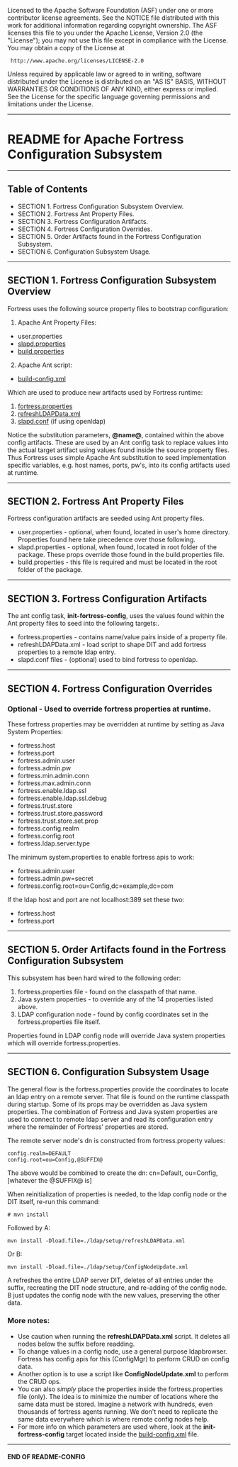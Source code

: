   Licensed to the Apache Software Foundation (ASF) under one
   or more contributor license agreements.  See the NOTICE file
   distributed with this work for additional information
   regarding copyright ownership.  The ASF licenses this file
   to you under the Apache License, Version 2.0 (the
   "License"); you may not use this file except in compliance
   with the License.  You may obtain a copy of the License at

     http://www.apache.org/licenses/LICENSE-2.0

   Unless required by applicable law or agreed to in writing,
   software distributed under the License is distributed on an
   "AS IS" BASIS, WITHOUT WARRANTIES OR CONDITIONS OF ANY
   KIND, either express or implied.  See the License for the
   specific language governing permissions and limitations
   under the License.

-------------------------------------------------------------------------------
# README for Apache Fortress Configuration Subsystem
-------------------------------------------------------------------------------

## Table of Contents

 * SECTION 1. Fortress Configuration Subsystem Overview.
 * SECTION 2. Fortress Ant Property Files.
 * SECTION 3. Fortress Configuration Artifacts.
 * SECTION 4. Fortress Configuration Overrides.
 * SECTION 5. Order Artifacts found in the Fortress Configuration Subsystem.
 * SECTION 6. Configuration Subsystem Usage.

-------------------------------------------------------------------------------
## SECTION 1.  Fortress Configuration Subsystem Overview

Fortress uses the following source property files to bootstrap configuration:

1. Apache Ant Property Files:
 * user.properties
 * [slapd.properties](./slapd.properties.example)
 * [build.properties](./build.properties.example)
2. Apache Ant script:
 * [build-config.xml](./build-config.xml)

Which are used to produce new artifacts used by Fortress runtime:

1. [fortress.properties](./config/fortress.properties.src)
2. [refreshLDAPData.xml](./ldap/setup/refreshLDAPData-src.xml)
3. [slapd.conf](./ldap/slapd.conf.src)  (if using openldap)

Notice the substitution parameters, **@name@**, contained within the above config artifacts.  These are used by an Ant config task
  to replace values into the actual target artifact using values found inside the source property files.  Thus Fortress uses simple Apache Ant
  substitution to seed implementation specific variables, e.g. host names, ports, pw's, into its config artifacts used at runtime.

-------------------------------------------------------------------------------
## SECTION 2.  Fortress Ant Property Files

Fortress configuration artifacts are seeded using Ant property files.
 * user.properties  - optional, when found, located in user's home directory.  Properties found here take precedence over those following.
 * slapd.properties - optional, when found, located in root folder of the package.  These props override those found in the build.properties file.
 * build.properties - this file is required and must be located in the root folder of the package.

-------------------------------------------------------------------------------
## SECTION 3.  Fortress Configuration Artifacts

The ant config task, **init-fortress-config**, uses the values found within the Ant property files to seed into the following targets:.
 * fortress.properties - contains name/value pairs inside of a property file.
 * refreshLDAPData.xml - load script to shape DIT and add fortress properties to a remote ldap entry.
 * slapd.conf files - (optional) used to bind fortress to openldap.

-------------------------------------------------------------------------------
## SECTION 4.  Fortress Configuration Overrides

### Optional - Used to override fortress properties at runtime.

 These fortress properties may be overridden at runtime by setting as Java System Properties:
 * fortress.host
 * fortress.port
 * fortress.admin.user
 * fortress.admin.pw
 * fortress.min.admin.conn
 * fortress.max.admin.conn
 * fortress.enable.ldap.ssl
 * fortress.enable.ldap.ssl.debug
 * fortress.trust.store
 * fortress.trust.store.password
 * fortress.trust.store.set.prop
 * fortress.config.realm
 * fortress.config.root
 * fortress.ldap.server.type

 The minimum system.properties to enable fortress apis to work:
  * fortress.admin.user
  * fortress.admin.pw=secret
  * fortress.config.root=ou=Config,dc=example,dc=com

 If the ldap host and port are not localhost:389 set these two:
 * fortress.host
 * fortress.port

___________________________________________________________________________________
## SECTION 5.  Order Artifacts found in the Fortress Configuration Subsystem

This subsystem has been hard wired to the following order:
 1. fortress.properties file - found on the classpath of that name.
 2. Java system properties - to override any of the 14 properties listed above.
 3. LDAP configuration node - found by config coordinates set in the fortress.properties file itself.

Properties found in LDAP config node will override Java system properties which will override fortress.properties.
__________________________________________________________________________________
## SECTION 6.  Configuration Subsystem Usage

The general flow is the fortress.properties provide the coordinates to locate an ldap entry on a remote server.
That file is found on the runtime classpath during startup.  Some of its props may be overridden as Java system properties.
The combination of Fortress and Java system properties are used to connect to remote ldap server and read its configuration entry where the remainder of Fortress' properties are stored.

The remote server node's dn is constructed from fortress.property values:
```
config.realm=DEFAULT
config.root=ou=Config,@SUFFIX@
```

The above would be combined to create the dn: cn=Default, ou=Config, [whatever the @SUFFIX@ is]

When reinitialization of properties is needed, to the ldap config node or the DIT itself, re-run this command:
```
# mvn install
```

Followed by A:
 ```
 mvn install -Dload.file=./ldap/setup/refreshLDAPData.xml
 ```

Or B:
 ```
 mvn install -Dload.file=./ldap/setup/ConfigNodeUpdate.xml
 ```

A refreshes the entire LDAP server DIT, deletes of all entries under the suffix, recreating the DIT node structure, and re-adding of the config node.
B just updates the config node with the new values, preserving the other data.

### More notes:
 * Use caution when running the **refreshLDAPData.xml** script.  It deletes all nodes below the suffix before readding.
 * To change values in a config node, use a general purpose ldapbrowser.  Fortress has config apis for this (ConfigMgr) to perform CRUD on config data.
 * Another option is to use a script like **ConfigNodeUpdate.xml** to perform the CRUD ops.
 * You can also *simply* place the properties inside the fortress.properties file (only).  The idea is to minimize the number of locations
 where the same data must be stored.  Imagine a network with hundreds, even thousands of fortress agents running.  We don't need to replicate the same data everywhere which is where remote config nodes help.
 * For more info on which parameters are used where, look at the **init-fortress-config** target located inside the [build-config.xml](build-config.xml) file.

 ___________________________________________________________________________________
  #### END OF README-CONFIG